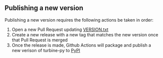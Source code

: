 ## Publishing a new version 

Publishing a new version requires the following actions be taken in order:
1. Open a new Pull Request updating [VERSION.txt](../VERSION.txt)
2. Create a new release with a new tag that matches the new version once that Pull Request is merged
3. Once the release is made, Github Actions will package and publish a new verison of turbine-py to [PyPI](https://pypi.org/project/turbine-py/)